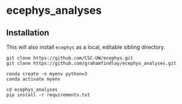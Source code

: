 # ecephys_analyses

## Installation
This will also install `ecephys` as a local, editable sibling directory.
```
git clone https://github.com/CSC-UW/ecephys.git
git clone https://github.com/grahamfindlay/ecephys_analyses.git

conda create -n myenv python=3
conda activate myenv

cd ecephys_analyses
pip install -r requirements.txt
```